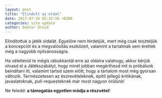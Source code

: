 ```yaml
---
layout: post
title: "Elindult az oldal"
date: 2017-07-26 02:25:50 +0200
categories: site update
author: Doktor Droid
---
```

Elindítottuk a játék oldalát. Egyelőre nem hirdetjük, mert még csak teszteljük a
koncepciót és a megvalósítás eszközeit, valamint a tartalmak sem érettek még a
nagyobb nyilvánosságra.

Ha véletlenül te mégis rábukkantál erre az oldalra valahogy, akkor kérjük olvasd
el a Játékszabályt, hogy minél jobban megérthesd mit is próbálunk beindítani
itt, valamint tartsd szem előtt, hogy a tartalom most még gyorsan változik.
Természetesen az észrevételeknek, építő jellegű kritikának, javaslatoknak,
pull-requesteknek már most nagyon örülünk!

Ne feledd: **a támogatás egyetlen módja a részvétel**!
